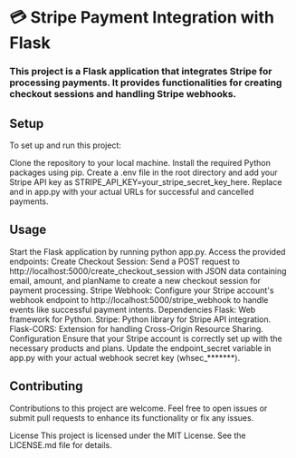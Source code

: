 # 💳 Stripe Payment Integration with Flask
### This project is a Flask application that integrates Stripe for processing payments. It provides functionalities for creating checkout sessions and handling Stripe webhooks.

## Setup
To set up and run this project:

Clone the repository to your local machine.
Install the required Python packages using pip.
Create a .env file in the root directory and add your Stripe API key as STRIPE_API_KEY=your_stripe_secret_key_here.
Replace <URL FOR SUCCESSFUL PAYMENT> and <URL FOR CANCELLED PAYMENT> in app.py with your actual URLs for successful and cancelled payments.

## Usage

Start the Flask application by running python app.py.
Access the provided endpoints:
Create Checkout Session: Send a POST request to http://localhost:5000/create_checkout_session with JSON data containing email, amount, and planName to create a new checkout session for payment processing.
Stripe Webhook: Configure your Stripe account's webhook endpoint to http://localhost:5000/stripe_webhook to handle events like successful payment intents.
Dependencies
Flask: Web framework for Python.
Stripe: Python library for Stripe API integration.
Flask-CORS: Extension for handling Cross-Origin Resource Sharing.
Configuration
Ensure that your Stripe account is correctly set up with the necessary products and plans. Update the endpoint_secret variable in app.py with your actual webhook secret key (whsec_*******).

## Contributing
Contributions to this project are welcome. Feel free to open issues or submit pull requests to enhance its functionality or fix any issues.

License
This project is licensed under the MIT License. See the LICENSE.md file for details.
